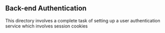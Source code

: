 ## Back-end Authentication

This directory involves a complete task of setting up a user authentication service which involves session cookies
